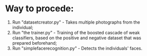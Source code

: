<h1> Way to procede:</h1>

<ol>
  <li>Run "datasetcreator.py" - Takes multiple photographs from the individual;</li>
  <li>Run "the trainer.py" - Training of the boosted cascade of weak classifiers, based on the positive and negative dataset that was prepared beforehand;  </li>
  <li>Run "simplefacerecognition.py" - Detects the individuals' faces.</li>
</ol> 

